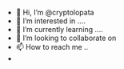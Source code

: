 - 👋 Hi, I’m @cryptolopata
- 👀 I’m interested in ....
- 🌱 I’m currently learning ....
- 💞️ I’m looking to collaborate on 
- 📫 How to reach me ..
-
<!---
cryptolopata/cryptolopata is a ✨ special ✨ repository because its `README.md` (this file) appears on your GitHub profile.
You can click the Preview link to take a look at your changes.
--->
